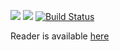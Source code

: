 
<a href="https://codeclimate.com/github/codeclimate/codeclimate/maintainability"><img src="https://api.codeclimate.com/v1/badges/a99a88d28ad37a79dbf6/maintainability" /></a>
<a href="https://codeclimate.com/github/codeclimate/codeclimate/test_coverage"><img src="https://api.codeclimate.com/v1/badges/a99a88d28ad37a79dbf6/test_coverage" /></a>
[![Build Status](https://travis-ci.org/artvi/project-lvl3-s390.svg?branch=master)](https://travis-ci.org/artvi/project-lvl3-s390)

Reader is available <a href="http://artvrssreader.surge.sh/">here<a>

